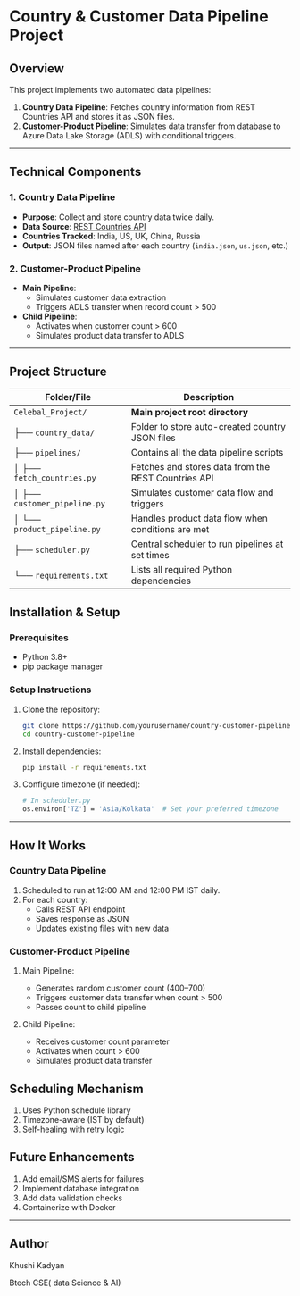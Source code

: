 #  Country & Customer Data Pipeline Project

##  Overview
This project implements two automated data pipelines:
1. **Country Data Pipeline**: Fetches country information from REST Countries API and stores it as JSON files.
2. **Customer-Product Pipeline**: Simulates data transfer from database to Azure Data Lake Storage (ADLS) with conditional triggers.

---

##  Technical Components

### 1. Country Data Pipeline
- **Purpose**: Collect and store country data twice daily.
- **Data Source**: [REST Countries API](https://restcountries.com/v3.1/name/{name})
- **Countries Tracked**: India, US, UK, China, Russia
- **Output**: JSON files named after each country (`india.json`, `us.json`, etc.)

### 2. Customer-Product Pipeline
- **Main Pipeline**:
  - Simulates customer data extraction
  - Triggers ADLS transfer when record count > 500
- **Child Pipeline**:
  - Activates when customer count > 600
  - Simulates product data transfer to ADLS
 
---

##  Project Structure

|  Folder/File               |  Description                                         |
| ---------------------------- | ------------------------------------------------------ |
| `Celebal_Project/`           | **Main project root directory**                        |
| ├── `country_data/`          |  Folder to store auto-created country JSON files     |
| ├── `pipelines/`             |  Contains all the data pipeline scripts              |
| │ ├── `fetch_countries.py`   |  Fetches and stores data from the REST Countries API |
| │ ├── `customer_pipeline.py` |  Simulates customer data flow and triggers           |
| │ └── `product_pipeline.py`  |  Handles product data flow when conditions are met   |
| ├── `scheduler.py`           |  Central scheduler to run pipelines at set times      |
| └── `requirements.txt`       |  Lists all required Python dependencies              |



##  Installation & Setup

### Prerequisites
- Python 3.8+
- pip package manager

### Setup Instructions
1. Clone the repository:
   ```bash
   git clone https://github.com/yourusername/country-customer-pipeline.git
   cd country-customer-pipeline
   ```
2. Install dependencies:
   ```bash
   pip install -r requirements.txt
   ```
3. Configure timezone (if needed):
   ```bash
   # In scheduler.py
   os.environ['TZ'] = 'Asia/Kolkata'  # Set your preferred timezone
   ```
---

## How It Works
### Country Data Pipeline
1. Scheduled to run at 12:00 AM and 12:00 PM IST daily.
2. For each country:
   - Calls REST API endpoint
   - Saves response as JSON
   - Updates existing files with new data

### Customer-Product Pipeline
1. Main Pipeline:
   - Generates random customer count (400–700)
   - Triggers customer data transfer when count > 500
   - Passes count to child pipeline

2. Child Pipeline:
   - Receives customer count parameter
   - Activates when count > 600
   - Simulates product data transfer

## Scheduling Mechanism
1. Uses Python schedule library
2. Timezone-aware (IST by default)
3. Self-healing with retry logic

## Future Enhancements
1. Add email/SMS alerts for failures
2. Implement database integration
3. Add data validation checks
4. Containerize with Docker

---

## Author
Khushi Kadyan

Btech CSE( data Science & AI)
